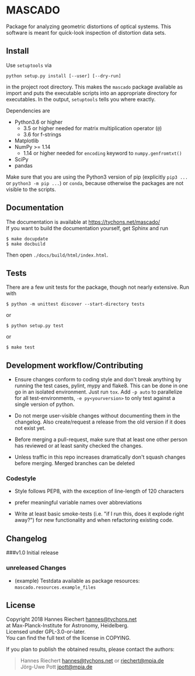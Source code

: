 
# MASCADO

Package for analyzing geometric distortions of optical systems.  This
software is meant for quick-look inspection of distortion data sets.


## Install

Use ``setuptools`` via

    python setup.py install [--user] [--dry-run]

in the project root directory.  This makes the ``mascado`` package
available as import and puts the executable scripts into an
appropriate directory for executables.  In the output, ``setuptools``
tells you where exactly.

Dependencies are

  - Python3.6 or higher
    - 3.5 or higher needed for matrix multiplication operator (``@``)
    - 3.6 for f-strings
  - Matplotlib
  - NumPy >= 1.14
    - 1.14 or higher needed for ``encoding`` keyword to ``numpy.genfromtxt()``
  - SciPy
  - pandas

Make sure that you are using the Python3 version of pip (explicitly
`pip3 ...` or `python3 -m pip ...`) or `conda`, because otherwise the
packages are not visible to the scripts.


## Documentation

The documentation is available at https://tychons.net/mascado/  
If you want to build the documentation yourself, get Sphinx and run

    $ make docupdate
    $ make docbuild

Then open `./docs/build/html/index.html`.


## Tests

There are a few unit tests for the package, though not nearly
extensive.  Run with

    $ python -m unittest discover --start-directory tests

or

    $ python setup.py test

or

    $ make test

## Development workflow/Contributing

- Ensure changes conform to coding style and don't break anything by running the test cases, pylint, mypy and flake8. 
  This can be done in one go in an isolated environment. Just run `tox`. Add `-p auto` to parallelize for 
  all test-environments, `-e py<yourversion>` to only test against a single version of python.
  
- Do not merge user-visible changes without documenting them in the changelog. Also create/request a release from the
  old version if it does not exist yet.

- Before merging a pull-request, make sure that at least one other person has reviewed or at least
  sanity checked the changes.
  
- Unless traffic in this repo increases dramatically don't squash changes before merging. Merged branches can 
  be deleted

### Codestyle

- Style follows PEP8, with the exception of line-length of 120 characters

- prefer meaningful variable names over abbreviations

- Write at least basic smoke-tests (i.e. "if I run this, does it explode right away?") for new functionality and when
  refactoring existing code.

## Changelog

###v1.0
Initial release

### unreleased Changes

- (example) Testdata available as package resources: `mascado.resources.example_files`

## License

Copyright 2018 Hannes Riechert <hannes@tychons.net>  
at Max-Planck-Institute for Astronomy, Heidelberg.  
Licensed under GPL-3.0-or-later.  
You can find the full text of the license in COPYING.

If you plan to publish the obtained results, please contact the
authors:

> Hannes Riechert <hannes@tychons.net> or <riechert@mpia.de>  
> Jörg-Uwe Pott <jpott@mpia.de>
